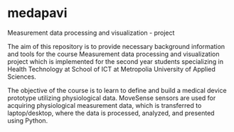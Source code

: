 # medapavi
Measurement data processing and visualization - project

The aim of this repository is to provide necessary background information and tools for the course Measurement data processing and visualization project which is implemented for the second year students specializing in Health Technology at School of ICT at Metropolia University of Applied Sciences.

The objective of the course is to learn to define and build a medical device prototype utilizing physiological data. MoveSense sensors are used for acquiring physiological measurement data, which is transferred to laptop/desktop, where the data is processed, analyzed, and presented using Python.
